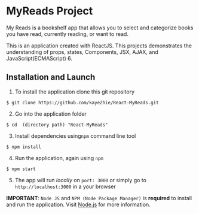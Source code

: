 # MyReads Project

My Reads is a bookshelf app that allows you to select and categorize books you have read, currently reading, or want to read.

This is an application created with ReactJS. This projects demonstrates the understanding of props, states, Components, JSX, AJAX, and JavaScript(ECMAScript) 6.


## Installation and Launch

1. To install the application clone this git repository

```
$ git clone https://github.com/kayeZhie/React-MyReads.git 
```

2. Go into the application folder

```
$ cd  (directory path) "React-MyReads"
```

3. Install dependencies using`npm` command line tool

```
$ npm install
```

4. Run the application, again using `npm`

```
$ npm start
```

5. The app will run *locally* on `port: 3000` or simply go to `http://localhost:3000` in a your browser

**IMPORTANT**: `Node JS` and `NPM (Node Package Manager)` is **required** to install and run the application. Visit [Node.js](https://nodejs.org/) for more information.


